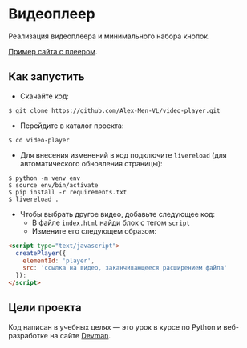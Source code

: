 # Видеоплеер

Реализация видеоплеера и минимального набора кнопок.

[Пример сайта с плеером](https://alex-men-vl.github.io/video-player/).

## Как запустить

- Скачайте код:
```shell
$ git clone https://github.com/Alex-Men-VL/video-player.git
```
- Перейдите в каталог проекта:
```shell
$ cd video-player
```
- Для внесения изменений в код подключите `livereload` (для автоматического обновления страницы):
```shell
$ python -m venv env
$ source env/bin/activate
$ pip install -r requirements.txt
$ livereload .
```
- Чтобы выбрать другое видео, добавьте следующее код:
    - В файле `index.html` найди блок с тегом `script`
    - Измените его следующем образом:
```html
<script type="text/javascript">
  createPlayer({
    elementId: 'player',
    src: 'ссылка на видео, заканчивающееся расширением файла'  
  });
</script>
```

## Цели проекта

Код написан в учебных целях — это урок в курсе по Python и веб-разработке на сайте [Devman](https://dvmn.org/). 